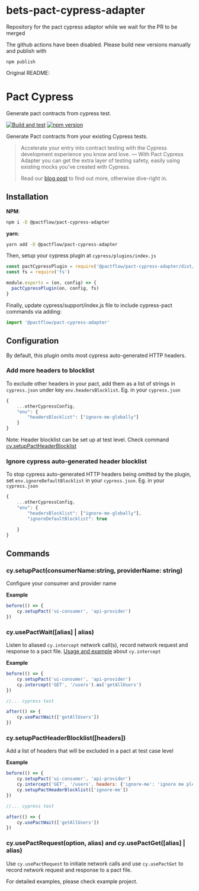 # bets-pact-cypress-adapter
Repository for the pact cypress adaptor while we wait for the PR to be merged

The github actions have been disabled. Please build new versions manually and publish with

```
npm publish
```

Original README:

# Pact Cypress
Generate pact contracts from cypress test.

[![Build and test](https://github.com/pactflow/cypress-pact-adapter/actions/workflows/test-and-build.yaml/badge.svg)](https://github.com/pactflow/cypress-pact-adapter/actions/workflows/test-and-build.yaml) [![npm version](https://badge.fury.io/js/@pactflow%2Fpact-cypress-adapter.svg)](https://badge.fury.io/js/@pactflow%2Fpact-cypress-adapter)

Generate Pact contracts from your existing Cypress tests. 

> Accelerate your entry into contract testing with the Cypress development experience you know and love. — With Pact Cypress Adapter you can get the extra layer of testing safety, easily using existing mocks you’ve created with Cypress. 
>
> Read our [blog post](https://pactflow.io/blog/use-cypress-in-contract-testing/) to find out more, otherwise dive-right in.

## Installation
**NPM**:
```bash
npm i -D @pactflow/pact-cypress-adapter
```

**yarn**:
```bash
yarn add -D @pactflow/pact-cypress-adapter
```

Then, setup your cypress plugin at `cypress/plugins/index.js`

```js
const pactCypressPlugin = require('@pactflow/pact-cypress-adapter/dist/plugin')
const fs = require('fs')

module.exports = (on, config) => {
  pactCypressPlugin(on, config, fs)
}
```

Finally, update cypress/support/index.js file to include cypress-pact commands via adding:
```js
import '@pactflow/pact-cypress-adapter'
```

## Configuration
By default, this plugin omits most cypress auto-generated HTTP headers. 
### Add more headers to blocklist
To exclude other headers in your pact, add them as a list of strings in `cypress.json` under key `env.headersBlocklist`. Eg. in your `cypress.json`
```js
{
    ...otherCypressConfig,
    "env": {
        "headersBlocklist": ["ignore-me-globally"]
    }
}
```

Note: Header blocklist can be set up at test level. Check command [cy.setupPactHeaderBlocklist](/#cy.setupPactHeaderBlocklist([headers]))

### Ignore cypress auto-generated header blocklist
To stop cypress auto-generated HTTP headers being omitted by the plugin,  set `env.ignoreDefaultBlocklist` in your `cypress.json`. Eg. in your `cypress.json`
```js
{
    ...otherCypressConfig,
    "env": {
        "headersBlocklist": ["ignore-me-globally"],
        "ignoreDefaultBlocklist": true

    }
}
```

## Commands 
### cy.setupPact(consumerName:string, providerName: string)
Configure your consumer and provider name

**Example**
```js
before(() => {
    cy.setupPact('ui-consumer', 'api-provider')
})
```
### cy.usePactWait([alias] | alias)
Listen to aliased `cy.intercept` network call(s), record network request and response to a pact file.
[Usage and example](https://docs.cypress.io/api/commands/intercept) about `cy.intercept`

**Example**
```js
before(() => {
    cy.setupPact('ui-consumer', 'api-provider')
    cy.intercept('GET', '/users').as('getAllUsers')
})

//... cypress test

after(() => {
    cy.usePactWait(['getAllUsers'])
})

```

### cy.setupPactHeaderBlocklist([headers])
Add a list of headers that will be excluded in a pact at test case level

**Example**
```js
before(() => {
    cy.setupPact('ui-consumer', 'api-provider')
    cy.intercept('GET', '/users', headers: {'ignore-me': 'ignore me please'}).as('getAllUsers')
    cy.setupPactHeaderBlocklist(['ignore-me'])
})

//... cypress test

after(() => {
    cy.usePactWait(['getAllUsers'])
})
```

### cy.usePactRequest(option, alias) and cy.usePactGet([alias] | alias)
Use `cy.usePactRequest` to initiate network calls and use `cy.usePactGet` to record network request and response to a pact file.

For detailed examples, please check example project.
